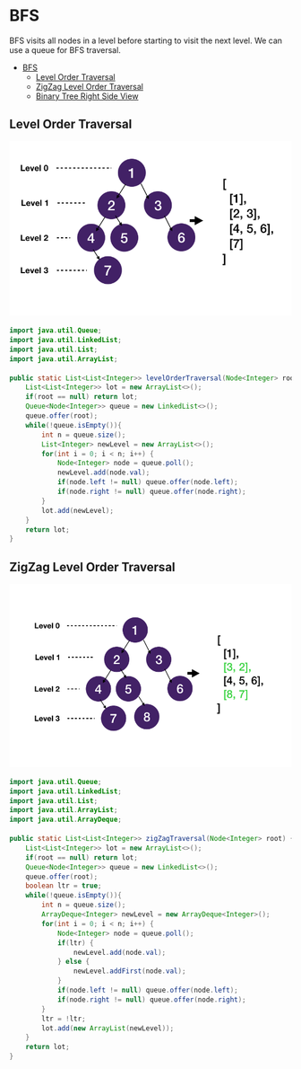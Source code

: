 # BFS

BFS visits all nodes in a level before starting to visit the next level.
We can use a queue for BFS traversal.

- [BFS](#bfs)
  - [Level Order Traversal](#level-order-traversal)
  - [ZigZag Level Order Traversal](#zigzag-level-order-traversal)
  - [Binary Tree Right Side View](#binary-tree-right-side-view)

## Level Order Traversal

![lot](./resources/level-order-traversal.png)

```java
import java.util.Queue;
import java.util.LinkedList;
import java.util.List;
import java.util.ArrayList;

public static List<List<Integer>> levelOrderTraversal(Node<Integer> root) {
    List<List<Integer>> lot = new ArrayList<>();
    if(root == null) return lot;
    Queue<Node<Integer>> queue = new LinkedList<>();
    queue.offer(root);
    while(!queue.isEmpty()){
        int n = queue.size();
        List<Integer> newLevel = new ArrayList<>();
        for(int i = 0; i < n; i++) {
            Node<Integer> node = queue.poll();
            newLevel.add(node.val);
            if(node.left != null) queue.offer(node.left);
            if(node.right != null) queue.offer(node.right);
        }
        lot.add(newLevel);
    }
    return lot;
}
```

## ZigZag Level Order Traversal

![zigzag lot](./resources/zig-zag-lot.png)

```java
import java.util.Queue;
import java.util.LinkedList;
import java.util.List;
import java.util.ArrayList;
import java.util.ArrayDeque;

public static List<List<Integer>> zigZagTraversal(Node<Integer> root) {
    List<List<Integer>> lot = new ArrayList<>();
    if(root == null) return lot;
    Queue<Node<Integer>> queue = new LinkedList<>();
    queue.offer(root);
    boolean ltr = true;
    while(!queue.isEmpty()){
        int n = queue.size();
        ArrayDeque<Integer> newLevel = new ArrayDeque<Integer>();
        for(int i = 0; i < n; i++) {
            Node<Integer> node = queue.poll();
            if(ltr) {
                newLevel.add(node.val);
            } else {
                newLevel.addFirst(node.val);
            }
            if(node.left != null) queue.offer(node.left);
            if(node.right != null) queue.offer(node.right);
        }
        ltr = !ltr;
        lot.add(new ArrayList(newLevel));
    }
    return lot;
}
```
